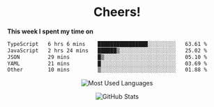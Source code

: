 <h1 align="center">Cheers!</h1>

**This week I spent my time on**
<!--START_SECTION:waka-->

```txt
TypeScript   6 hrs 6 mins    ████████████████░░░░░░░░░   63.61 %
JavaScript   2 hrs 24 mins   ██████▒░░░░░░░░░░░░░░░░░░   25.02 %
JSON         29 mins         █▒░░░░░░░░░░░░░░░░░░░░░░░   05.10 %
YAML         21 mins         █░░░░░░░░░░░░░░░░░░░░░░░░   03.69 %
Other        10 mins         ▒░░░░░░░░░░░░░░░░░░░░░░░░   01.88 %
```

<!--END_SECTION:waka-->

<p align="center"><img src="https://github-readme-stats.vercel.app/api/top-langs/?username=thnkrn&layout=compact&hide=html&theme=tokyonight" alt="Most Used Languages" /></p>

<p align="center"><img src="https://github-readme-stats.vercel.app/api?username=thnkrn&show_icons=true&count_private=true&theme=tokyonight&show=reviews&hide_rank=false&rank_icon=github" alt="GitHub Stats" /></p>

<!-- <p align="center"><a href="https://wakatime.com"><img src="https://wakatime.com/share/@thnkrn/40092326-d1bd-471b-89da-9a7c63939402.png" /></p>
 -->
